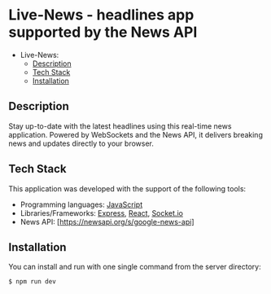 
# Live-News - headlines app supported by the News API

- Live-News:
  - [Description](#description)
  - [Tech Stack](#tech-stack)
  - [Installation](#installation)

## Description

Stay up-to-date with the latest headlines using this real-time news application. Powered by WebSockets and the News API, it delivers breaking news and updates directly to your browser.


## Tech Stack

This application was developed with the support of the following tools:

- Programming languages: [JavaScript](https://www.javascript.com)
- Libraries/Frameworks: [Express](https://expressjs.com), [React](https://react.dev), [Socket.io](https://socket.io/docs/v4/)
- News API: [https://newsapi.org/s/google-news-api]


## Installation

You can install and run with one  single command from the server directory:

```shell
$ npm run dev
```



